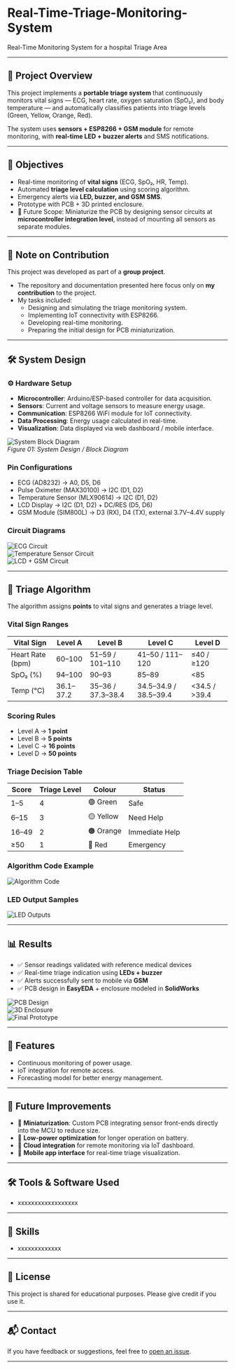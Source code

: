 # Real-Time-Triage-Monitoring-System
Real-Time Monitoring System for a hospital Triage Area

---

## 📌 Project Overview  
This project implements a **portable triage system** that continuously monitors vital signs — ECG, heart rate, oxygen saturation (SpO₂), and body temperature — and automatically classifies patients into triage levels (Green, Yellow, Orange, Red).  

The system uses **sensors + ESP8266 + GSM module** for remote monitoring, with **real-time LED + buzzer alerts** and SMS notifications.  

---

## 🎯 Objectives  
- Real-time monitoring of **vital signs** (ECG, SpO₂, HR, Temp).  
- Automated **triage level calculation** using scoring algorithm.  
- Emergency alerts via **LED, buzzer, and GSM SMS**.  
- Prototype with PCB + 3D printed enclosure.  
- 🔮 Future Scope: Miniaturize the PCB by designing sensor circuits at **microcontroller integration level**, instead of mounting all sensors as separate modules.  

---

## 📌 Note on Contribution  
This project was developed as part of a **group project**.  
- The repository and documentation presented here focus only on **my contribution** to the project.  
- My tasks included:  
  - Designing and simulating the triage monitoring system.  
  - Implementing IoT connectivity with ESP8266.  
  - Developing real-time monitoring.  
  - Preparing the initial design for PCB miniaturization.  

---

## 🛠️ System Design  

### ⚙️ Hardware Setup  
- **Microcontroller**: Arduino/ESP-based controller for data acquisition.  
- **Sensors**: Current and voltage sensors to measure energy usage.  
- **Communication**: ESP8266 WiFi module for IoT connectivity.  
- **Data Processing**: Energy usage calculated in real-time.  
- **Visualization**: Data displayed via web dashboard / mobile interface.  

![System Block Diagram](Results/system_design.png)  
*Figure 01: System Design / Block Diagram*  

### Pin Configurations  
- ECG (AD8232) → A0, D5, D6  
- Pulse Oximeter (MAX30100) → I2C (D1, D2)  
- Temperature Sensor (MLX90614) → I2C (D1, D2)  
- LCD Display → I2C (D1, D2) + DC/RES (D5, D6)  
- GSM Module (SIM800L) → D3 (RX), D4 (TX), external 3.7V–4.4V supply  

### Circuit Diagrams  
![ECG Circuit](./images/ecg_circuit.png)  
![Temperature Sensor Circuit](./images/temp_circuit.png)  
![LCD + GSM Circuit](./images/lcd_gsm_circuit.png)  

---

## 🧮 Triage Algorithm  

The algorithm assigns **points** to vital signs and generates a triage level.  

### Vital Sign Ranges  

| Vital Sign | Level A | Level B | Level C | Level D |
|------------|---------|---------|---------|---------|
| Heart Rate (bpm) | 60–100 | 51–59 / 101–110 | 41–50 / 111–120 | ≤40 / ≥120 |
| SpO₂ (%) | 94–100 | 90–93 | 85–89 | <85 |
| Temp (°C) | 36.1–37.2 | 35–36 / 37.3–38.4 | 34.5–34.9 / 38.5–39.4 | <34.5 / >39.4 |

### Scoring Rules  
- Level A → **1 point**  
- Level B → **5 points**  
- Level C → **16 points**  
- Level D → **50 points**  

### Triage Decision Table  

| Score | Triage Level | Colour | Status |
|-------|-------------|--------|--------|
| 1–5   | 4 | 🟢 Green | Safe |
| 6–15  | 3 | 🟡 Yellow | Need Help |
| 16–49 | 2 | 🟠 Orange | Immediate Help |
| ≥50   | 1 | 🔴 Red | Emergency |  

### Algorithm Code Example  
![Algorithm Code](./images/algorithm_code.png)  

### LED Output Samples  
![LED Outputs](./images/led_outputs.png)  

---

## 📊 Results  

- ✅ Sensor readings validated with reference medical devices  
- ✅ Real-time triage indication using **LEDs + buzzer**  
- ✅ Alerts successfully sent to mobile via **GSM**  
- ✅ PCB design in **EasyEDA** + enclosure modeled in **SolidWorks**  

![PCB Design](./images/pcb_design.png)  
![3D Enclosure](./images/3d_model.png)  
![Final Prototype](./images/final_prototype.png)  

---

## 🚀 Features  
- Continuous monitoring of power usage.  
- ioT integration for remote access.  
- Forecasting model for better energy management.  

---

## 🚀 Future Improvements  

- 📏 **Miniaturization**: Custom PCB integrating sensor front-ends directly into the MCU to reduce size.  
- 🔋 **Low-power optimization** for longer operation on battery.  
- 📡 **Cloud integration** for remote monitoring via IoT dashboard.  
- 📱 **Mobile app interface** for real-time triage visualization.  

---

## 🛠 Tools & Software Used
- xxxxxxxxxxxxxxxxxx

---

## 🎯 Skills
- xxxxxxxxxxxxx

---

## 📄 License
This project is shared for educational purposes. Please give credit if you use it.

---

## 📬 Contact
If you have feedback or suggestions, feel free to [open an issue](https://github.com).

---
